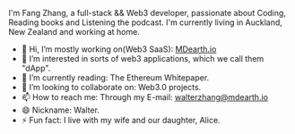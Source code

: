 I'm Fang Zhang, a full-stack && Web3 developer, passionate about Coding, Reading books and Listening the podcast. I'm currently living in Auckland, New Zealand and working at home.

- 👋 Hi, I’m mostly working on(Web3 SaaS): [MDearth.io](https://mdearth.io)
- 👀 I’m interested in sorts of web3 applications, which we call them "dApp".
- 🌱 I’m currently reading: The Ethereum Whitepaper.
- 💞️ I’m looking to collaborate on: Web3.0 projects.
- 📫 How to reach me: Through my E-mail: walterzhang@mdearth.io
- 😄 Nickname: Walter.
- ⚡ Fun fact: I live with my wife and our daughter, Alice.


